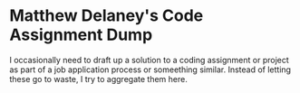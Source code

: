 # Matthew Delaney's Code Assignment Dump

I occasionally need to draft up a solution to a coding assignment or project as
part of a job application process or someething similar. Instead of letting
these go to waste, I try to aggregate them here.

